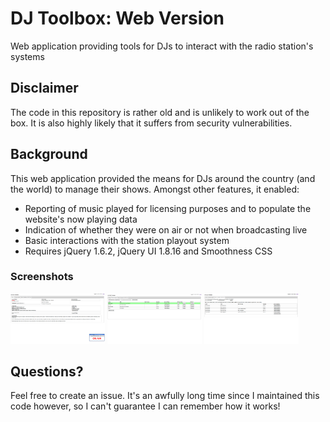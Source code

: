 # DJ Toolbox: Web Version
Web application providing tools for DJs to interact with the radio station's systems

## Disclaimer
The code in this repository is rather old and is unlikely to work out of the box. It is also highly likely that it suffers from security vulnerabilities.

## Background
This web application provided the means for DJs around the country (and the world) to manage their shows. Amongst other features, it enabled:

* Reporting of music played for licensing purposes and to populate the website's now playing data
* Indication of whether they were on air or not when broadcasting live
* Basic interactions with the station playout system
* Requires jQuery 1.6.2, jQuery UI 1.8.16 and Smoothness CSS

### Screenshots
<img src="images/otc-toolbox-1.png" width="30%"></img> <img src="images/otc-toolbox-2.png" width="30%"></img> <img src="images/otc-toolbox-3.png" width="30%"></img>

## Questions?
Feel free to create an issue. It's an awfully long time since I maintained this code however, so I can't guarantee I can remember how it works!
